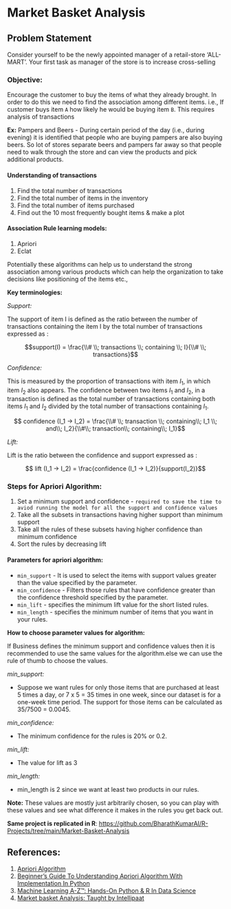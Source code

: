 # Market Basket Analysis

## Problem Statement

Consider yourself to be the newly appointed manager of a retail-store ‘ALL-MART’. Your first task as manager of the store is to increase cross-selling

### Objective:

Encourage the customer to buy the items of what they already brought. In order to do this we need to find the association among different items. i.e., If customer buys item `A` how likely he would be buying item `B`. This requires analysis of transactions

**Ex:** Pampers and Beers - During certain period of the day (i.e., during evening) it is identified that people who are buying pampers are also buying beers. So lot of stores separate beers and pampers far away so that people need to walk through the store and can view the products and pick additional products.

#### Understanding of transactions

1. Find the total number of transactions
2. Find the total number of items in the inventory
3. Find the total number of items purchased
4. Find out the 10 most frequently bought items & make a plot

#### Association Rule learning models:

1. Apriori
2. Eclat

Potentially these algorithms can help us to understand the strong association among various products which can help the organization to take decisions like positioning of the items etc.,

**Key terminologies:**

_Support:_

The support of item I is defined as the ratio between the number of transactions containing the item I by the total number of transactions expressed as :

$$support(I) = \frac{\\# \\; transactions \\;  containing \\; I}{\\# \\;  transactions}$$

_Confidence:_

This is measured by the proportion of transactions with item $I_1$, in which item $I_2$ also appears. The confidence between two items $I_1$ and $I_2$, in a transaction is defined as the total number of transactions containing both items $I_1$ and $I_2$ divided by the total number of transactions containing $I_1$.

$$ confidence (I_1 -> I_2) = \frac{\\# \\; transaction \\; containing\\; I_1 \\; and\\; I_2}{\\#\\; transaction\\; containing\\; I_1}$$

_Lift:_

Lift is the ratio between the confidence and support expressed as :

$$ lift (I_1 -> I_2) = \frac{confidence (I_1 -> I_2)}{support(I_2)}$$

### Steps for Apriori Algorithm:

1. Set a minimum support and confidence - `required to save the time to aviod running the model for all the support and confidence values`
2. Take all the subsets in transactions having higher support than minimum support
3. Take all the rules of these subsets having higher confidence than minimum confidence
4. Sort the rules by decreasing lift

#### Parameters for apriori algorithm:

- `min_support` - It is used to select the items with support values greater than the value specified by the parameter.
- `min_confidence` - Filters those rules that have confidence greater than the confidence threshold specified by the parameter.
- `min_lift` - specifies the minimum lift value for the short listed rules.
- `min_length` - specifies the minimum number of items that you want in your rules.

**How to choose parameter values for algorithm:**

If Business defines the minimum support and confidence values then it is recommended to use the same values for the algorithm.else we can use the rule of thumb to choose the values.

_min_support:_

- Suppose we want rules for only those items that are purchased at least 5 times a day, or 7 x 5 = 35 times in one week, since our dataset is for a one-week time period. The support for those items can be calculated as 35/7500 = 0.0045.

_min_confidence:_

- The minimum confidence for the rules is 20% or 0.2.

_min_lift:_

- The value for lift as 3

_min_length:_

- min_length is 2 since we want at least two products in our rules.

**Note:** These values are mostly just arbitrarily chosen, so you can play with these values and see what difference it makes in the rules you get back out.

**Same project is replicated in R**: https://github.com/BharathKumarAI/R-Projects/tree/main/Market-Basket-Analysis

## References:

1. [Apriori Algorithm](https://www.geeksforgeeks.org/apriori-algorithm-in-python/)
2. [Beginner’s Guide To Understanding Apriori Algorithm With Implementation In Python](https://analyticsindiamag.com/beginners-guide-to-understanding-apriori-algorithm-with-implementation-in-python/)
3. [Machine Learning A-Z™: Hands-On Python & R In Data Science](https://www.udemy.com/course/machinelearning/)
4. [Market basket Analysis: Taught by Intellipaat](https://intellipaat.com/)
